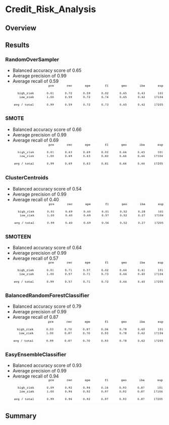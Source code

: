 # Credit_Risk_Analysis
## Overview

## Results
### RandomOverSampler
* Balanced accuracy score of 0.65
* Average precision of 0.99
* Average recall of 0.59
![RandomOverSampler](https://github.com/NickBaldassarre/Credit_Risk_Analysis/blob/71e39cafddc87e1148ac12806955288ed2ffda36/Resources/RandomOverSampler.png)
### SMOTE
* Balanced accuracy score of 0.66
* Average precision of 0.99
* Average recall of 0.69
![SMOTE](https://github.com/NickBaldassarre/Credit_Risk_Analysis/blob/71e39cafddc87e1148ac12806955288ed2ffda36/Resources/SMOTE.png)
### ClusterCentroids
* Balanced accuracy score of 0.54
* Average precision of 0.99
* Average recall of 0.40
![ClusterCentroids](https://github.com/NickBaldassarre/Credit_Risk_Analysis/blob/71e39cafddc87e1148ac12806955288ed2ffda36/Resources/ClusterCentroids.png)
### SMOTEEN
* Balanced accuracy score of 0.64
* Average precision of 0.99
* Average recall of 0.57
![SMOTEEN](https://github.com/NickBaldassarre/Credit_Risk_Analysis/blob/71e39cafddc87e1148ac12806955288ed2ffda36/Resources/SMOTEEN.png)
### BalancedRandomForestClassifier
* Balanced accuracy score of 0.79
* Average precision of 0.99
* Average recall of 0.87
![BalancedRandomForestClassifier](https://github.com/NickBaldassarre/Credit_Risk_Analysis/blob/71e39cafddc87e1148ac12806955288ed2ffda36/Resources/BalancedRandomForestClassifier.png)
### EasyEnsembleClassifier
* Balanced accuracy score of 0.93
* Average precision of 0.99
* Average recall of 0.94
![EasyEnsembleClassifier](https://github.com/NickBaldassarre/Credit_Risk_Analysis/blob/71e39cafddc87e1148ac12806955288ed2ffda36/Resources/EasyEnsembleClassifier.png)
## Summary
